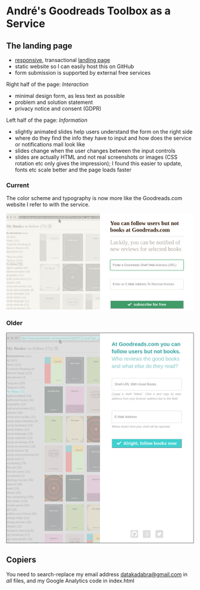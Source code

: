 # André's Goodreads Toolbox as a Service

## The landing page

- [responsive](https://en.wikipedia.org/wiki/Responsive_web_design), transactional [landing page](https://en.wikipedia.org/wiki/Landing_page)
- static website so I can easily host this on GitHub
- form submission is supported by external free services

Right half of the page: _Interaction_
- minimal design form, as less text as possible 
- problem and solution statement 
- privacy notice and consent (GDPR)
  
Left half of the page: _Information_
- slightly animated slides help users understand the form on the right side
- where do they find the info they have to input and how does the service or notifications mail look like 
- slides change when the user changes between the input controls
- slides are actually HTML and not real screenshots or images (CSS rotation etc only gives the impression); I found this easier to update, fonts etc scale better and the page loads faster


### Current

The color scheme and typography is now more like the Goodreads.com website I refer to with the service.

![Screenshot](screenshot-20180402.jpg "Screenshot")



### Older

![Screenshot](screenshot-20180131.png "Screenshot")



## Copiers

You need to search-replace my email address datakadabra@gmail.com in _all_ files, and my Google Analytics code in index.html
